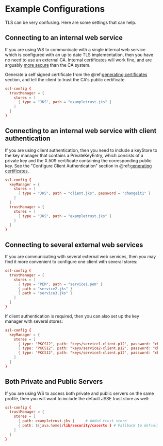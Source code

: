 <a id="examplesslconfig"></a>
# Example Configurations

TLS can be very confusing. Here are some settings that can help.

## Connecting to an internal web service

If you are using WS to communicate with a single internal web service
which is configured with an up to date TLS implementation, then you have
no need to use an external CA. Internal certificates will work fine, and
are arguably [more
secure](http://www.thoughtcrime.org/blog/authenticity-is-broken-in-ssl-but-your-app-ha/)
than the CA system.

Generate a self signed certificate from the @ref:[generating certificates](CertificateGeneration.md#certificategeneration) section, and tell the client to
trust the CA's public certificate.

```conf
ssl-config {
  trustManager = {
    stores = [
      { type = "JKS", path = "exampletrust.jks" }
    ]
  }
}
```

## Connecting to an internal web service with client authentication

If you are using client authentication, then you need to include a
keyStore to the key manager that contains a PrivateKeyEntry, which
consists of a private key and the X.509 certificate containing the
corresponding public key. See the "Configure Client Authentication"
section in @ref:[generating certificates](CertificateGeneration.md#certificategeneration).

```conf
ssl-config {
  keyManager = {
    stores = [
      { type = "JKS", path = "client.jks", password = "changeit1" }
    ]
  }
  trustManager = {
    stores = [
      { type = "JKS", path = "exampletrust.jks" }
    ]
  }
}
```

## Connecting to several external web services

If you are communicating with several external web services, then you
may find it more convenient to configure one client with several stores:

```conf
ssl-config {
  trustManager = {
    stores = [
      { type = "PEM", path = "service1.pem" }
      { path = "service2.jks" }
      { path = "service3.jks" }
    ]
  }
}
```

If client authentication is required, then you can also set up the key
manager with several stores:

```conf
ssl-config {
  keyManager = {
    stores = [
      { type: "PKCS12", path: "keys/service1-client.p12", password: "changeit1" },
      { type: "PKCS12", path: "keys/service2-client.p12", password: "changeit2" },
      { type: "PKCS12", path: "keys/service3-client.p12", password: "changeit3" }
    ]
  }
}
```

## Both Private and Public Servers

If you are using WS to access both private and public servers on the
same profile, then you will want to include the default JSSE trust store
as well:

```conf
ssl-config {
  trustManager = {
    stores = [
      { path: exampletrust.jks }     # Added trust store
      { path: ${java.home}/lib/security/cacerts } # Fallback to default JSSE trust store
    ]
  }
}
```